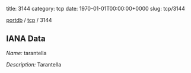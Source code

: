 title: 3144
category: tcp
date: 1970-01-01T00:00:00+0000
slug: tcp/3144

[portdb](/) / [tcp](/category/tcp.html) / 3144


## IANA Data

_Name:_ tarantella

_Description:_ Tarantella

